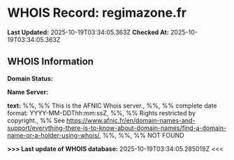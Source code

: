 # WHOIS Record: regimazone.fr

**Last Updated:** 2025-10-19T03:34:05.363Z
**Checked At:** 2025-10-19T03:34:05.363Z

## WHOIS Information

**Domain Status:** 

**Name Server:** 

**text:** %%, %% This is the AFNIC Whois server., %%, %% complete date format: YYYY-MM-DDThh:mm:ssZ, %%, %% Rights restricted by copyright., %% See https://www.afnic.fr/en/domain-names-and-support/everything-there-is-to-know-about-domain-names/find-a-domain-name-or-a-holder-using-whois/, %%, %%, %% NOT FOUND

**>>> Last update of WHOIS database:** 2025-10-19T03:34:05.285019Z <<<


